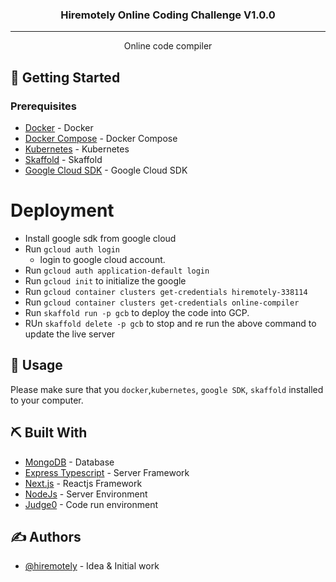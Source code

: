 <h3 align="center">Hiremotely Online Coding Challenge V1.0.0</h3>

---

<p align="center"> Online code compiler
    <br> 
</p>
 
 ## 🏁 Getting Started <a name = "getting_started"></a>

### Prerequisites

- [Docker](https://www.docker.com/) - Docker
- [Docker Compose](https://docs.docker.com/compose) - Docker Compose
- [Kubernetes](https://kubernetes.io/) - Kubernetes
- [Skaffold](https://skaffold.dev/) - Skaffold
- [Google Cloud SDK](https://cloud.google.com/sdk) - Google Cloud SDK

# Deployment
- Install google sdk from google cloud
- Run `gcloud auth login`
  - login to google cloud account.
- Run `gcloud auth application-default login`
- Run `gcloud init` to initialize the google
- Run `gcloud container clusters get-credentials hiremotely-338114`
- Run `gcloud container clusters get-credentials online-compiler`
- Run `skaffold run -p gcb` to deploy the code into GCP.
- RUn `skaffold delete -p gcb` to stop and re run the above command to update the live server

## 🎈 Usage <a name="usage"></a>

Please make sure that you `docker`,`kubernetes`, `google SDK`, `skaffold` installed to your computer. 

## ⛏️ Built With <a name = "tech_stack"></a>

- [MongoDB](https://www.mongodb.com/) - Database
- [Express Typescript](https://expressjs.com/) - Server Framework
- [Next.js](https://nextjs.org/) - Reactjs Framework
- [NodeJs](https://nodejs.org/en/) - Server Environment
- [Judge0](https://judge0.com/) - Code run environment

## ✍️ Authors <a name = "authors"></a>

- [@hiremotely](https://www.hiremotely.com) - Idea & Initial work
